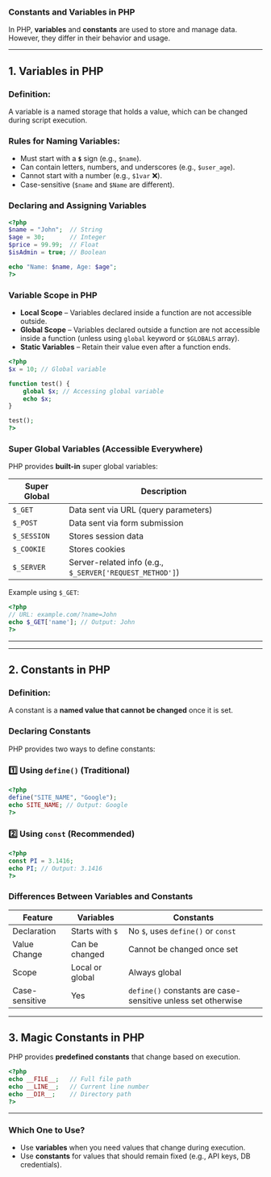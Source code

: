 ### **Constants and Variables in PHP**  

In PHP, **variables** and **constants** are used to store and manage data. However, they differ in their behavior and usage.

---

## **1. Variables in PHP**  

### **Definition:**  
A variable is a named storage that holds a value, which can be changed during script execution.

### **Rules for Naming Variables:**
- Must start with a **`$`** sign (e.g., `$name`).
- Can contain letters, numbers, and underscores (e.g., `$user_age`).
- Cannot start with a number (e.g., `$1var` ❌).
- Case-sensitive (`$name` and `$Name` are different).

### **Declaring and Assigning Variables**
```php
<?php
$name = "John";  // String
$age = 30;       // Integer
$price = 99.99;  // Float
$isAdmin = true; // Boolean

echo "Name: $name, Age: $age";
?>
```

### **Variable Scope in PHP**
- **Local Scope** – Variables declared inside a function are not accessible outside.
- **Global Scope** – Variables declared outside a function are not accessible inside a function (unless using `global` keyword or `$GLOBALS` array).
- **Static Variables** – Retain their value even after a function ends.

```php
<?php
$x = 10; // Global variable

function test() {
    global $x; // Accessing global variable
    echo $x;
}

test();
?>
```

 ### Super Global Variables (Accessible Everywhere)
PHP provides **built-in** super global variables:

| Super Global | Description |
|-------------|------------|
| `$_GET` | Data sent via URL (query parameters) |
| `$_POST` | Data sent via form submission |
| `$_SESSION` | Stores session data |
| `$_COOKIE` | Stores cookies |
| `$_SERVER` | Server-related info (e.g., `$_SERVER['REQUEST_METHOD']`) |

Example using `$_GET`:
```php
<?php
// URL: example.com/?name=John
echo $_GET['name']; // Output: John
?>
```

---
---

## **2. Constants in PHP**  

### **Definition:**  
A constant is a **named value that cannot be changed** once it is set.

### **Declaring Constants**
PHP provides two ways to define constants:

### **1️⃣ Using `define()` (Traditional)**
```php
<?php
define("SITE_NAME", "Google");
echo SITE_NAME; // Output: Google
?>
```

### **2️⃣ Using `const` (Recommended)**
```php
<?php
const PI = 3.1416;
echo PI; // Output: 3.1416
?>
```

### **Differences Between Variables and Constants**
| Feature      | Variables | Constants |
|-------------|----------|-----------|
| Declaration | Starts with `$` | No `$`, uses `define()` or `const` |
| Value Change | Can be changed | Cannot be changed once set |
| Scope | Local or global | Always global |
| Case-sensitive | Yes | `define()` constants are case-sensitive unless set otherwise |

---

## **3. Magic Constants in PHP**
PHP provides **predefined constants** that change based on execution.

```php
<?php
echo __FILE__;   // Full file path
echo __LINE__;   // Current line number
echo __DIR__;    // Directory path
?>
```

---

### **Which One to Use?**
- Use **variables** when you need values that change during execution.
- Use **constants** for values that should remain fixed (e.g., API keys, DB credentials).

